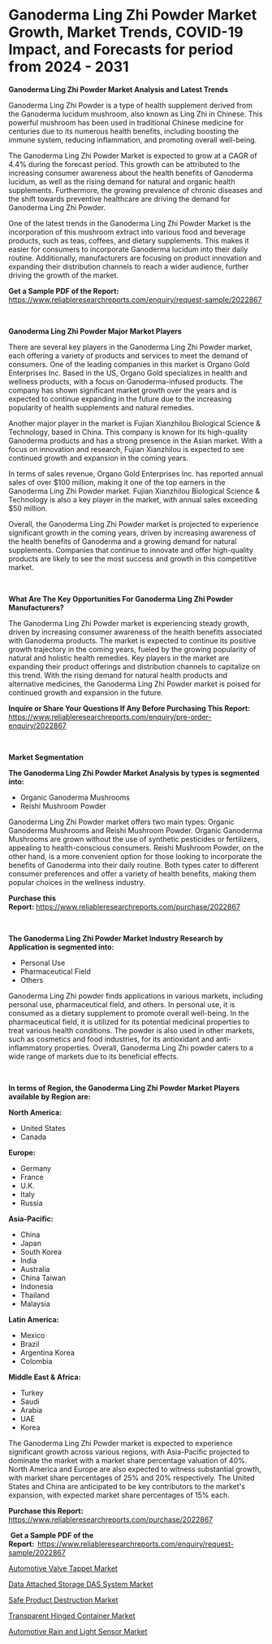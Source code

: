 <p><h1>Ganoderma Ling Zhi Powder Market Growth, Market Trends, COVID-19 Impact, and Forecasts for period from 2024 - 2031</h1></p><p><strong>Ganoderma Ling Zhi Powder Market Analysis and Latest Trends</strong></p>
<p><p>Ganoderma Ling Zhi Powder is a type of health supplement derived from the Ganoderma lucidum mushroom, also known as Ling Zhi in Chinese. This powerful mushroom has been used in traditional Chinese medicine for centuries due to its numerous health benefits, including boosting the immune system, reducing inflammation, and promoting overall well-being.</p><p>The Ganoderma Ling Zhi Powder Market is expected to grow at a CAGR of 4.4% during the forecast period. This growth can be attributed to the increasing consumer awareness about the health benefits of Ganoderma lucidum, as well as the rising demand for natural and organic health supplements. Furthermore, the growing prevalence of chronic diseases and the shift towards preventive healthcare are driving the demand for Ganoderma Ling Zhi Powder.</p><p>One of the latest trends in the Ganoderma Ling Zhi Powder Market is the incorporation of this mushroom extract into various food and beverage products, such as teas, coffees, and dietary supplements. This makes it easier for consumers to incorporate Ganoderma lucidum into their daily routine. Additionally, manufacturers are focusing on product innovation and expanding their distribution channels to reach a wider audience, further driving the growth of the market.</p></p>
<p><strong>Get a Sample PDF of the Report:&nbsp;</strong> <a href="https://www.reliableresearchreports.com/enquiry/request-sample/2022867">https://www.reliableresearchreports.com/enquiry/request-sample/2022867</a></p>
<p>&nbsp;</p>
<p><strong>Ganoderma Ling Zhi Powder Major Market Players</strong></p>
<p><p>There are several key players in the Ganoderma Ling Zhi Powder market, each offering a variety of products and services to meet the demand of consumers. One of the leading companies in this market is Organo Gold Enterprises Inc. Based in the US, Organo Gold specializes in health and wellness products, with a focus on Ganoderma-infused products. The company has shown significant market growth over the years and is expected to continue expanding in the future due to the increasing popularity of health supplements and natural remedies.</p><p>Another major player in the market is Fujian Xianzhilou Biological Science & Technology, based in China. This company is known for its high-quality Ganoderma products and has a strong presence in the Asian market. With a focus on innovation and research, Fujian Xianzhilou is expected to see continued growth and expansion in the coming years.</p><p>In terms of sales revenue, Organo Gold Enterprises Inc. has reported annual sales of over $100 million, making it one of the top earners in the Ganoderma Ling Zhi Powder market. Fujian Xianzhilou Biological Science & Technology is also a key player in the market, with annual sales exceeding $50 million.</p><p>Overall, the Ganoderma Ling Zhi Powder market is projected to experience significant growth in the coming years, driven by increasing awareness of the health benefits of Ganoderma and a growing demand for natural supplements. Companies that continue to innovate and offer high-quality products are likely to see the most success and growth in this competitive market.</p></p>
<p>&nbsp;</p>
<p><strong>What Are The Key Opportunities For Ganoderma Ling Zhi Powder Manufacturers?</strong></p>
<p><p>The Ganoderma Ling Zhi Powder market is experiencing steady growth, driven by increasing consumer awareness of the health benefits associated with Ganoderma products. The market is expected to continue its positive growth trajectory in the coming years, fueled by the growing popularity of natural and holistic health remedies. Key players in the market are expanding their product offerings and distribution channels to capitalize on this trend. With the rising demand for natural health products and alternative medicines, the Ganoderma Ling Zhi Powder market is poised for continued growth and expansion in the future.</p></p>
<p><strong>Inquire or Share Your Questions If Any Before Purchasing This Report:</strong> <a href="https://www.reliableresearchreports.com/enquiry/pre-order-enquiry/2022867">https://www.reliableresearchreports.com/enquiry/pre-order-enquiry/2022867</a></p>
<p>&nbsp;</p>
<p><strong>Market Segmentation</strong></p>
<p><strong>The Ganoderma Ling Zhi Powder Market Analysis by types is segmented into:</strong></p>
<p><ul><li>Organic Ganoderma Mushrooms</li><li>Reishi Mushroom Powder</li></ul></p>
<p><p>Ganoderma Ling Zhi Powder market offers two main types: Organic Ganoderma Mushrooms and Reishi Mushroom Powder. Organic Ganoderma Mushrooms are grown without the use of synthetic pesticides or fertilizers, appealing to health-conscious consumers. Reishi Mushroom Powder, on the other hand, is a more convenient option for those looking to incorporate the benefits of Ganoderma into their daily routine. Both types cater to different consumer preferences and offer a variety of health benefits, making them popular choices in the wellness industry.</p></p>
<p><strong>Purchase this Report:&nbsp;</strong><a href="https://www.reliableresearchreports.com/purchase/2022867">https://www.reliableresearchreports.com/purchase/2022867</a></p>
<p>&nbsp;</p>
<p><strong>The Ganoderma Ling Zhi Powder Market Industry Research by Application is segmented into:</strong></p>
<p><ul><li>Personal Use</li><li>Pharmaceutical Field</li><li>Others</li></ul></p>
<p><p>Ganoderma Ling Zhi powder finds applications in various markets, including personal use, pharmaceutical field, and others. In personal use, it is consumed as a dietary supplement to promote overall well-being. In the pharmaceutical field, it is utilized for its potential medicinal properties to treat various health conditions. The powder is also used in other markets, such as cosmetics and food industries, for its antioxidant and anti-inflammatory properties. Overall, Ganoderma Ling Zhi powder caters to a wide range of markets due to its beneficial effects.</p></p>
<p>&nbsp;</p>
<p><strong>In terms of Region, the Ganoderma Ling Zhi Powder Market Players available by Region are:</strong></p>
<p>
    <p> <strong> North America: </strong>
        <ul>
            <li>United States</li>
            <li>Canada</li>
        </ul>
        </p> 
    <p> <strong> Europe: </strong>
        <ul>
            <li>Germany</li>
            <li>France</li>
            <li>U.K.</li>
            <li>Italy</li>
            <li>Russia</li>
        </ul>
        </p> 
    <p> <strong> Asia-Pacific: </strong>
        <ul>
            <li>China</li>
            <li>Japan</li>
            <li>South Korea</li>
            <li>India</li>
            <li>Australia</li>
            <li>China Taiwan</li>
            <li>Indonesia</li>
            <li>Thailand</li>
            <li>Malaysia</li>
        </ul>
        </p> 
    <p> <strong> Latin America: </strong>
        <ul>
            <li>Mexico</li>
            <li>Brazil</li>
            <li>Argentina Korea</li>
            <li>Colombia</li>
        </ul>
        </p> 
    <p> <strong> Middle East & Africa: </strong>
        <ul>
            <li>Turkey</li>
            <li>Saudi</li>
            <li>Arabia</li>
            <li>UAE</li>
            <li>Korea</li>
        </ul>
    </p>
    </p>
<p><p>The Ganoderma Ling Zhi Powder market is expected to experience significant growth across various regions, with Asia-Pacific projected to dominate the market with a market share percentage valuation of 40%. North America and Europe are also expected to witness substantial growth, with market share percentages of 25% and 20% respectively. The United States and China are anticipated to be key contributors to the market's expansion, with expected market share percentages of 15% each.</p></p>
<p><strong>Purchase this Report: </strong><a href="https://www.reliableresearchreports.com/purchase/2022867">https://www.reliableresearchreports.com/purchase/2022867</a></p>
<p>&nbsp;<strong>Get a Sample PDF of the Report:&nbsp;&nbsp;</strong><a href="https://www.reliableresearchreports.com/enquiry/request-sample/2022867">https://www.reliableresearchreports.com/enquiry/request-sample/2022867</a></p>
<p><strong></strong></p>
<p><p><a href="https://view.publitas.com/reportprime-1/automotive-valve-tappet-market-research-report-the-key-to-successful-business-strategy-forecasted-for-period-from-2024-2031/">Automotive Valve Tappet Market</a></p><p><a href="https://github.com/timeliteaut/Market-Research-Report-List-1/blob/main/data-attached-storage-das-system-market.md">Data Attached Storage DAS System Market</a></p><p><a href="https://cedar-agate-3da.notion.site/Safe-Product-Destruction-Market-Size-Share-Trends-Analysis-Report-By-Application-Regional-Outloo-eac0db5c3c00445ea211086b2828d92b">Safe Product Destruction Market</a></p><p><a href="https://circular-yam-9b9.notion.site/Transparent-Hinged-Container-Market-Centers-on-Aspects-such-as-Market-Growth-Market-Share-Market-O-5639ba9272e34c558d726cd851d670f1">Transparent Hinged Container Market</a></p><p><a href="https://view.publitas.com/reportprime-1/automotive-rain-and-light-sensor-market-size-growth-and-forecast-from-2024-2031/">Automotive Rain and Light Sensor Market</a></p></p>